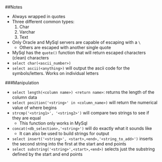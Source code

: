 ##Notes

* Always wrapped in quotes
* Three different common types:
  1. Char
  1. Varchar
  1. Text
* Only Oracle and MySql servers are capable of escaping with a `\`
  * Others are escaped with another single quote
* MySql has the `quote()` function that will return escaped characters
(clean) characters
* `select char(<ascii_number>)`
* `select ascii(<anything>)` will output the ascii code for the
symbols/letters. Works on individual letters

###Manipulation

* `select length(<column name>) <return name>`: returns the length of
the column data
* `select position('<string>' in <column_name>)` will return the
numerical value of where <string> begins
* `strcmp('<string1>', '<string2>')` will compare two strings to see if
they are equal
  * This function only works in MySql
* `concat(<db_selection>,'<string>')` will do exactly what it sounds
like
  * It can also be used to build strings for output
* `select insert('<string>', <start>,<end>,'<string_to_add>')` inserts
the second string into the first at the start and end points
* `select substring('<string>',<start>,<end>)` selects just the
substring defined by the start and end points
